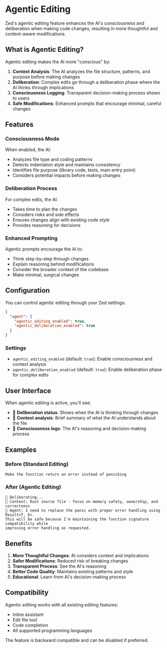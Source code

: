 # Agentic Editing

Zed's agentic editing feature enhances the AI's consciousness and deliberation when making code changes, resulting in more thoughtful and context-aware modifications.

## What is Agentic Editing?

Agentic editing makes the AI more "conscious" by:

1. **Context Analysis**: The AI analyzes the file structure, patterns, and purpose before making changes
2. **Deliberation**: Complex edits go through a deliberation phase where the AI thinks through implications
3. **Consciousness Logging**: Transparent decision-making process shown to users
4. **Safe Modifications**: Enhanced prompts that encourage minimal, careful changes

## Features

### Consciousness Mode
When enabled, the AI:
- Analyzes file type and coding patterns
- Detects indentation style and maintains consistency  
- Identifies file purpose (library code, tests, main entry point)
- Considers potential impacts before making changes

### Deliberation Process
For complex edits, the AI:
- Takes time to plan the changes
- Considers risks and side effects
- Ensures changes align with existing code style
- Provides reasoning for decisions

### Enhanced Prompting
Agentic prompts encourage the AI to:
- Think step-by-step through changes
- Explain reasoning behind modifications
- Consider the broader context of the codebase
- Make minimal, surgical changes

## Configuration

You can control agentic editing through your Zed settings:

```json
{
  "agent": {
    "agentic_editing_enabled": true,
    "agentic_deliberation_enabled": true
  }
}
```

### Settings

- `agentic_editing_enabled` (default: `true`): Enable consciousness and context analysis
- `agentic_deliberation_enabled` (default: `true`): Enable deliberation phase for complex edits

## User Interface

When agentic editing is active, you'll see:

- 🧠 **Deliberation status**: Shows when the AI is thinking through changes
- 📝 **Context analysis**: Brief summary of what the AI understands about the file
- 💭 **Consciousness logs**: The AI's reasoning and decision-making process

## Examples

### Before (Standard Editing)
```
Make the function return an error instead of panicking
```

### After (Agentic Editing)
```
🧠 Deliberating...
📝 Context: Rust source file - focus on memory safety, ownership, and correctness
💭 Agent: I need to replace the panic with proper error handling using Result<T, E>. 
This will be safe because I'm maintaining the function signature compatibility while 
improving error handling as requested.
```

## Benefits

1. **More Thoughtful Changes**: AI considers context and implications
2. **Safer Modifications**: Reduced risk of breaking changes
3. **Transparent Process**: See the AI's reasoning
4. **Better Code Quality**: Maintains existing patterns and style
5. **Educational**: Learn from AI's decision-making process

## Compatibility

Agentic editing works with all existing editing features:
- Inline assistant
- Edit file tool
- Code completion
- All supported programming languages

The feature is backward compatible and can be disabled if preferred.
